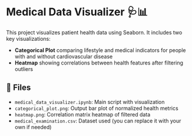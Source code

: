 # Medical Data Visualizer 🩺📊

This project visualizes patient health data using Seaborn. It includes two key visualizations:
- **Categorical Plot** comparing lifestyle and medical indicators for people with and without cardiovascular disease
- **Heatmap** showing correlations between health features after filtering outliers

## 📁 Files

- `medical_data_visualizer.ipynb`: Main script with visualization
- `categorical_plot.png`: Output bar plot of normalized health metrics
- `heatmap.png`: Correlation matrix heatmap of filtered data
- `medical_examination.csv`: Dataset used (you can replace it with your own if needed)

